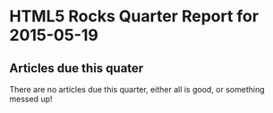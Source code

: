 HTML5 Rocks Quarter Report for 2015-05-19
=========================================

Articles due this quater
------------------------

There are no articles due this quarter, either all is good, or something messed up!

